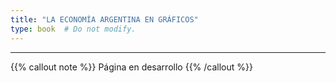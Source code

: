 ```yaml
---
title: "LA ECONOMÍA ARGENTINA EN GRÁFICOS"
type: book  # Do not modify.
---
```


---

{{% callout note %}}
Página en desarrollo
{{% /callout %}}